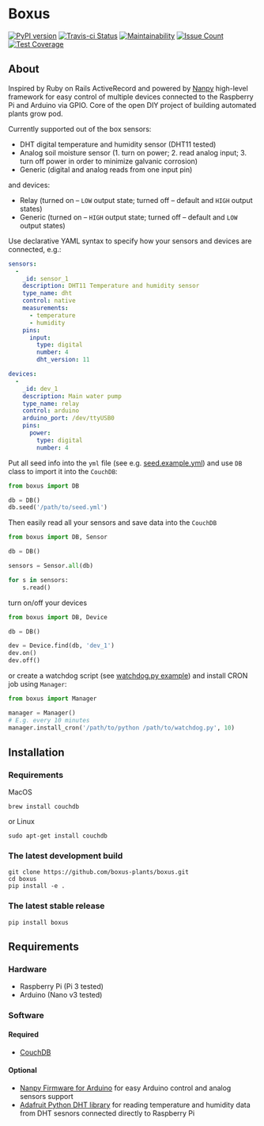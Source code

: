 Boxus
=====

[![PyPI version](https://badge.fury.io/py/boxus.svg)](https://badge.fury.io/py/boxus)
[![Travis-ci Status](https://travis-ci.org/boxus-plants/boxus.svg?branch=master)](https://travis-ci.org/boxus-plants/boxus)
[![Maintainability](https://api.codeclimate.com/v1/badges/3770233dded42b4030ee/maintainability)](https://codeclimate.com/github/boxus-plants/boxus/maintainability)
[![Issue Count](https://codeclimate.com/github/boxus-plants/boxus/badges/issue_count.svg)](https://codeclimate.com/github/boxus-plants/boxus/issues)
[![Test Coverage](https://api.codeclimate.com/v1/badges/3770233dded42b4030ee/test_coverage)](https://codeclimate.com/github/boxus-plants/boxus/test_coverage)

## About
Inspired by Ruby on Rails ActiveRecord and powered by [Nanpy](https://github.com/nanpy/) high-level framework for easy control of multiple devices connected to the Raspberry Pi and Arduino via GPIO. Core of the open DIY project of building automated plants grow pod.

Currently supported out of the box sensors:
* DHT digital temperature and humidity sensor (DHT11 tested)
* Analog soil moisture sensor (1. turn on power; 2. read analog input; 3. turn off power in order to minimize galvanic corrosion)
* Generic (digital and analog reads from one input pin)

and devices:
* Relay (turned on – `LOW` output state; turned off – default and `HIGH` output states)
* Generic (turned on – `HIGH` output state; turned off – default and `LOW` output states)

Use declarative YAML syntax to specify how your sensors and devices are connected, e.g.:
```yaml
sensors:
  -
    _id: sensor_1
    description: DHT11 Temperature and humidity sensor
    type_name: dht
    control: native
    measurements:
      - temperature
      - humidity
    pins:
      input:
        type: digital
        number: 4
        dht_version: 11

devices:
  -
    _id: dev_1
    description: Main water pump
    type_name: relay
    control: arduino
    arduino_port: /dev/ttyUSB0
    pins:
      power:
        type: digital
        number: 4
```

Put all seed info into the `yml` file (see e.g. [seed.example.yml](examples/db/seed.example.yml)) and use `DB` class to import it into the `CouchDB`:
```python
from boxus import DB

db = DB()
db.seed('/path/to/seed.yml')
```

Then easily read all your sensors and save data into the `CouchDB`
```python
from boxus import DB, Sensor

db = DB()

sensors = Sensor.all(db)

for s in sensors:
    s.read()
```
turn on/off your devices
```python
from boxus import DB, Device

db = DB()

dev = Device.find(db, 'dev_1')
dev.on()
dev.off()
```
or create a watchdog script (see [watchdog.py example](examples/watchdog.py)) and install CRON job using `Manager`:
```python
from boxus import Manager

manager = Manager()
# E.g. every 10 minutes
manager.install_cron('/path/to/python /path/to/watchdog.py', 10)
```

## Installation

### Requirements

MacOS
```shell
brew install couchdb
```
or Linux
```shell
sudo apt-get install couchdb
```

### The latest development build

```shell
git clone https://github.com/boxus-plants/boxus.git
cd boxus
pip install -e .
```

### The latest stable release

```shell
pip install boxus
```

## Requirements

### Hardware

* Raspberry Pi (Pi 3 tested)
* Arduino (Nano v3 tested)

### Software

#### Required
* [CouchDB](http://couchdb.apache.org)

#### Optional
* [Nanpy Firmware for Arduino](https://github.com/nanpy/nanpy-firmware) for easy Arduino control and analog sensors support
* [Adafruit Python DHT library](https://github.com/adafruit/Adafruit_Python_DHT) for reading temperature and humidity data from DHT sesnors connected directly to Raspberry Pi
